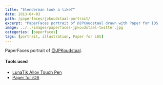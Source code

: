 ```yaml
---
title: "Slenderman look a like?"
date: 2013-04-03
path: /paperfaces/jpkoudstaal-portrait/
excerpt: "PaperFaces portrait of @JPKoudstaal drawn with Paper for iOS on an iPad."
image: ../../images/paperfaces-jpkoudstaal-twitter.jpg
categories: [paperfaces]
tags: [portrait, illustration, Paper for iOS]
---
```


PaperFaces portrait of [@JPKoudstaal](https://twitter.com/JPKoudstaal).

#### Tools used

- [LunaTik Alloy Touch Pen](https://www.amazon.com/gp/product/B00821TR7G/ref=as_li_ss_tl?ie=UTF8&tag=mademist-20&linkCode=as2&camp=1789&creative=390957&creativeASIN=B00821TR7G)
- [Paper for iOS](https://paper.bywetransfer.com/)
